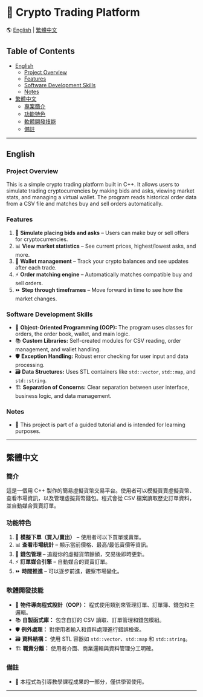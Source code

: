 # 🚀 Crypto Trading Platform

🌎 [English](#english) | [繁體中文](#繁體中文)

## Table of Contents
- [English](#english)
  - [Project Overview](#project-overview)
  - [Features](#features)
  - [Software Development Skills](#software-development-skills)
  - [Notes](#notes)
- [繁體中文](#繁體中文)
  - [專案簡介](#專案簡介)
  - [功能特色](#功能特色)
  - [軟體開發技能](#軟體開發技能)
  - [備註](#備註)

---

## English

### Project Overview
This is a simple crypto trading platform built in C++. It allows users to simulate trading cryptocurrencies by making bids and asks, viewing market stats, and managing a virtual wallet. The program reads historical order data from a CSV file and matches buy and sell orders automatically.

### Features
1. 💸 **Simulate placing bids and asks** – Users can make buy or sell offers for cryptocurrencies.
2. 📊 **View market statistics** – See current prices, highest/lowest asks, and more.
3. 👛 **Wallet management** – Track your crypto balances and see updates after each trade.
4. ⚡ **Order matching engine** – Automatically matches compatible buy and sell orders.
5. ⏩ **Step through timeframes** – Move forward in time to see how the market changes.

### Software Development Skills
- 🧩 **Object-Oriented Programming (OOP):** The program uses classes for orders, the order book, wallet, and main logic.
- 📚 **Custom Libraries:** Self-created modules for CSV reading, order management, and wallet handling.
- 🛡️ **Exception Handling:** Robust error checking for user input and data processing.
- 🗃️ **Data Structures:** Uses STL containers like `std::vector`, `std::map`, and `std::string`.
- 🏗️ **Separation of Concerns:** Clear separation between user interface, business logic, and data management.

### Notes
- 📖 This project is part of a guided tutorial and is intended for learning purposes.

---

## 繁體中文

### 簡介
這是一個用 C++ 製作的簡易虛擬貨幣交易平台。使用者可以模擬買賣虛擬貨幣、查看市場資訊，以及管理虛擬貨幣錢包。程式會從 CSV 檔案讀取歷史訂單資料，並自動媒合買賣訂單。

### 功能特色
1. 💸 **模擬下單（買入/賣出）** – 使用者可以下買單或賣單。
2. 📊 **查看市場統計** – 顯示當前價格、最高/最低賣價等資訊。
3. 👛 **錢包管理** – 追蹤你的虛擬貨幣餘額，交易後即時更新。
4. ⚡ **訂單媒合引擎** – 自動媒合的買賣訂單。
5. ⏩ **時間推進** – 可以逐步前進，觀察市場變化。

### 軟體開發技能
- 🧩 **物件導向程式設計（OOP）：** 程式使用類別來管理訂單、訂單簿、錢包和主邏輯。
- 📚 **自製函式庫：** 包含自訂的 CSV 讀取、訂單管理和錢包模組。
- 🛡️ **例外處理：** 對使用者輸入和資料處理進行錯誤檢查。
- 🗃️ **資料結構：** 使用 STL 容器如 `std::vector`、`std::map` 和 `std::string`。
- 🏗️ **職責分離：** 使用者介面、商業邏輯與資料管理分工明確。

### 備註
- 📖 本程式為引導教學課程成果的一部分，僅供學習使用。


---